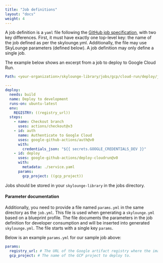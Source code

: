```yaml
---
title: "Job definitions"
layout: "docs"
weight: 4
---
```


A job definition is a `yaml` file following the [GitHub job specification](https://docs.github.com/en/actions/using-workflows/workflow-syntax-for-github-actions#jobsjob_id), with two key differences. First, it must have exactly one top-level key: the name of the job defined as per the skylounge.yml. Additionally, the file may use SkyLounge parameters (defined below). A job definition may only define a single job.

The example below shows an excerpt from a job to deploy to Google Cloud Run.

```yaml
Path: <your-organization>/skylounge-library/jobs/gcp/cloud-run/deploy/job.yml

---
deploy:
  needs: build
  name: Deploy to development
  runs-on: ubuntu-latest
  env:
    REGISTRY: ((registry_url))
  steps:
    - name: Checkout branch
      uses: actions/checkout@v3
    - id: auth
      name: Authenticate to Google Cloud
      uses: google-github-actions/auth@v0
      with:
        credentials_json: "${{ secrets.GOOGLE_CREDENTIALS_DEV }}"
    - id: deploy
      uses: google-github-actions/deploy-cloudrun@v0
      with:
        metadata: ./service.yaml
      params: 
        gcp_project: ((gcp_project))
```

Jobs should be stored in your `skylounge-library` in the jobs directory. 

#### Parameter documentation

Additionally, you need to provide a file named `params.yml` in the same directory as the `job.yml`. This file is used when generating a `skylounge.yml` based on a blueprint profile. The file documents the parameters in the job definition for developer consumption and will be inserted into generated `skylounge.yml`. The file starts with a single key `params`.

Below is an example `params.yml` for our sample job above:

```yaml
params:
  registry_url: # The URL of the Google artifact registry where the image is stored.
  gcp_project: # The name of the GCP project to deploy to.
```

